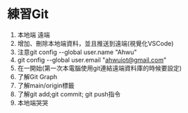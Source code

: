 # 練習Git
1. 本地端 遠端
2. 增加、刪除本地端資料，並且推送到遠端(視覺化VSCode)
3. 注意git config --global user.name "Ahwu"
4. git config --global user.email "ahwuiot@gmail.com"
5. 在一開始(第一次本電腦使用git連結遠端資料庫的時候要設定)
6. 了解Git Graph
7. 了解main/origin標籤
8. 了解git add;git commit; git push指令
9. 本地端哭哭
